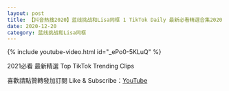 ```yaml
---
layout: post
title: 【抖音熱搜2020】蓝线挑战和Lisa同框 1 TikTok Daily 最新必看精選合集2020 12 20
date: 2020-12-20
category: 蓝线挑战和Lisa同框
---
```


{% include youtube-video.html id="_ePo0-5KLuQ" %}

2021必看 最新精選 Top TikTok Trending Clips

喜歡請點贊轉發加訂閱 Like & Subscribe：[YouTube](https://www.youtube.com/channel/UCAoR7VcanIPd04uEq_GIylA/videos)

